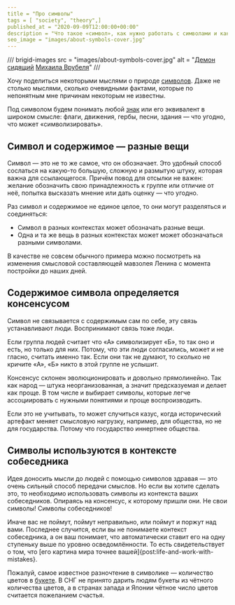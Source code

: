 ```yaml
---
title = "Про символы"
tags = [ "society", "theory",]
published_at = "2020-09-09T12:00:00+00:00"
description = "Что такое «символ», как нужно работать с символами и как это делать не нужно."
seo_image = "images/about-symbols-cover.jpg"
---
```


/// brigid-images
src = "images/about-symbols-cover.jpg"
alt = "[Демон сидящий](https://ru.wikipedia.org/wiki/%D0%94%D0%B5%D0%BC%D0%BE%D0%BD_%D1%81%D0%B8%D0%B4%D1%8F%D1%89%D0%B8%D0%B9) [Михаила Врубеля](https://ru.wikipedia.org/wiki/%D0%92%D1%80%D1%83%D0%B1%D0%B5%D0%BB%D1%8C,_%D0%9C%D0%B8%D1%85%D0%B0%D0%B8%D0%BB_%D0%90%D0%BB%D0%B5%D0%BA%D1%81%D0%B0%D0%BD%D0%B4%D1%80%D0%BE%D0%B2%D0%B8%D1%87)"
///

Хочу поделиться некоторыми мыслями о природе [символов](https://ru.wikipedia.org/wiki/%D0%A1%D0%B8%D0%BC%D0%B2%D0%BE%D0%BB). Даже не столько мыслями, сколько очевидными фактами, которые по непонятным мне причинам некоторым не известны.

Под символом будем понимать любой [знак](https://ru.wikipedia.org/wiki/%D0%97%D0%BD%D0%B0%D0%BA) или его эквивалент в широком смысле: флаги, движения, гербы, песни, здания — что угодно, что может «символизировать».

<!-- more -->

## Символ и содержимое — разные вещи

Символ — это не то же самое, что он обозначает. Это удобный способ сослаться на какую-то большую, сложную и размытую штуку, которая важна для ссылающегося. Причём повод для отсылки не важен: желание обозначить свою принадлежность к группе или отличие от неё, попытка высказать мнение или дать оценку — что угодно.

Раз символ и содержимое не единое целое, то они могут разделяться и соединяться:

- Символ в разных контекстах может обозначать разные вещи.
- Одна и та же вещь в разных контекстах может может обозначаться разными символами.

В качестве не совсем обычного примера можно посмотреть на изменения смысловой составляющей мавзолея Ленина с момента постройки до наших дней.

## Содержимое символа определяется консенсусом

Символ не связывается с содержимым сам по себе, эту связь устанавливают люди. Воспринимают связь тоже люди.

Если группа людей считает что «А» символизирует «Б», то так оно и есть, но только для них. Потому, что эти люди согласились, может и не гласно, считать именно так. Если они так не думают, то сколько не кричите «А», «Б» никто в этой группе не услышит.

Консенсус склонен эволюционировать и довольно прямолинейно. Так как народ — штука неорганизованная, а значит предсказуемая и делает как проще. В том числе и выбирает символы, которые легче ассоциировать с нужными понятиями и проще воспроизводить.

Если это не учитывать, то может случиться казус, когда исторический артефакт меняет смысловую нагрузку, например, для общества, но не для государства. Потому что государство иннертнее общества.

## Символы используются в контексте собеседника

Идея доносить мысли до людей с помощью символов здравая — это очень сильный способ передачи смыслов. Но если вы хотите сделать это, то необходимо использовать символы из контекста ваших собеседников. Опираясь на консенсус, к которому пришли они. Не свои символы! Символы собеседников!

Иначе вас не поймут, поймут неправильно, или поймут и поржут над вами. Последнее случится, если вы не понимаете контекст собеседника, а он ваш понимает, что автоматически ставит его на одну ступеньку выше по уровню осведомлённости. То есть свидетельствует о том, что [его картина мира точнее вашей]{post:life-and-work-with-mistakes}.

Пожалуй, самое известное разночтение в символике — количество цветов в [букете](https://ru.wikipedia.org/wiki/%D0%91%D1%83%D0%BA%D0%B5%D1%82). В СНГ не принято дарить людям букеты из чётного количества цветов, а в странах запада и Японии чётное число цветов считается пожеланием счастья.
